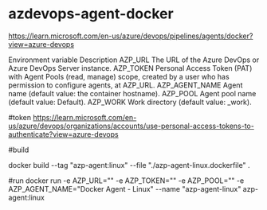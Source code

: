 # azdevops-agent-docker

https://learn.microsoft.com/en-us/azure/devops/pipelines/agents/docker?view=azure-devops 

Environment variable	Description
AZP_URL	The URL of the Azure DevOps or Azure DevOps Server instance.
AZP_TOKEN	Personal Access Token (PAT) with Agent Pools (read, manage) scope, created by a user who has permission to configure agents, at AZP_URL.
AZP_AGENT_NAME	Agent name (default value: the container hostname).
AZP_POOL	Agent pool name (default value: Default).
AZP_WORK	Work directory (default value: _work).

#token
https://learn.microsoft.com/en-us/azure/devops/organizations/accounts/use-personal-access-tokens-to-authenticate?view=azure-devops 

#build

docker build --tag "azp-agent:linux" --file "./azp-agent-linux.dockerfile" . 

#run
docker run -e AZP_URL="<Azure DevOps instance>" -e AZP_TOKEN="<Personal Access Token>" -e AZP_POOL="<Agent Pool Name>" -e AZP_AGENT_NAME="Docker Agent - Linux" --name "azp-agent-linux" azp-agent:linux 
